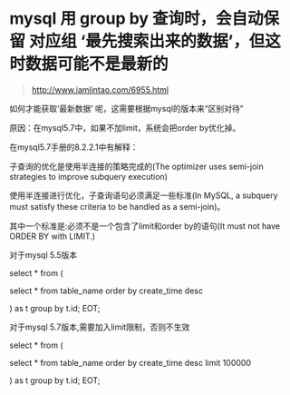 # mysql 用 group by 查询时，会自动保留   对应组 ‘最先搜索出来的数据’，但这时数据可能不是最新的
> http://www.iamlintao.com/6955.html

如何才能获取‘最新数据’ 呢，这需要根据mysql的版本来“区别对待”

原因：在mysql5.7中，如果不加limit，系统会把order by优化掉。

在mysql5.7手册的8.2.2.1中有解释：

子查询的优化是使用半连接的策略完成的(The optimizer uses semi-join strategies to improve subquery execution)

使用半连接进行优化，子查询语句必须满足一些标准(In MySQL, a subquery must satisfy these criteria to be handled as a semi-join)。

其中一个标准是:必须不是一个包含了limit和order by的语句(It must not have ORDER BY with LIMIT.)

对于mysql 5.5版本

select * from (

select * from table_name order by create_time desc

) as t
group by t.id;
EOT;

对于mysql 5.7版本,需要加入limit限制，否则不生效

select * from (

select * from table_name order by create_time desc limit 100000

) as t
group by t.id;
EOT;
